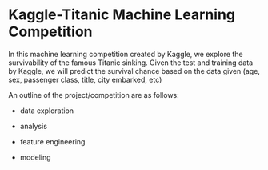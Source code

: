 # Kaggle-Titanic Machine Learning Competition

In this machine learning competition created by Kaggle, we explore the survivability of the famous Titanic sinking. Given the test and training data by Kaggle, we will predict the survival chance based on the data given (age, sex, passenger class, title, city embarked, etc)

An outline of the project/competition are as follows:

- data exploration

- analysis

- feature engineering

- modeling
